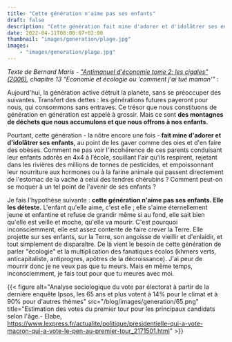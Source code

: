 ```yaml
---
title: "Cette génération n'aime pas ses enfants"
draft: false
description: "Cette génération fait mine d'adorer et d'idolâtrer ses enfants au point de les gaver comme des oies et d'en faire des obèses. Texte de Bernard Maris"
date: 2022-04-11T08:00:07+02:00
thumbnail: "images/generation/plage.jpg"
images:
    - "images/generation/plage.jpg"
---
```

*Texte de Bernard Maris - ["Antimanuel d'économie tome 2: les cigales" (2006)](https://www.placedeslibraires.fr/livre/9782749539508-antimanuel-d-economie-t-2-les-fourmis-bernard-maris/), chapitre 13 "Economie et écologie ou 'comment j'ai tué maman'"* :

Aujourd'hui, la génération active détruit la planète, sans se préoccuper des suivantes. Transfert des dettes : les générations futures payeront pour nous, qui consommons sans entraves. Ce trésor que nous constituons de génération en génération est appelé à grossir. Mais ce sont **des montagnes de déchets que nous accumulons et que nous offrons à nos enfants.** 

Pourtant, cette génération - la nôtre encore une fois - **fait mine d'adorer et d'idolâtrer ses enfants**, au point de les gaver comme des oies et d'en faire des obèses. Comment ne pas voir l'incohérence de ces parents conduisant leur enfants adorés en 4x4 à l’école, souillant l'air qu'ils respirent, rejetant dans les rivières des millions de tonnes de pesticides, et empoissonnant leur nourriture aux hormones ou à la farine animale qui passent directement de l'estomac de la vache à celui des tendres chérubins ? Comment peut-on se moquer à un tel point de l'avenir de ses enfants ?

Je fais l'hypothèse suivante : **cette génération n'aime pas ses enfants. Elle les déteste.** L'enfant qu'elle aime, c'est elle ; elle s'aime éternellement jeune et enfantine et refuse de grandir même si au fond, elle sait bien qu'elle est veille et moche, qu'elle va mourir. C'est pourquoi inconsciemment, elle est assez contente de faire crever la Terre. Elle projette sur ses enfants, sur la Terre, son angoisse de vieillir et d'enlaidir, et tout simplement de disparaître. De là vient le besoin de cette génération de parler "écologie" et la multiplication des fanatiques écolos (khmers verts, anticapitaliste, antiprogres, apôtres de la décroissance). J'ai peur de mourrir donc je ne veux pas que tu meurs. Mais en même temps, inconsciemment, je fais tout pour que tu meures avec moi.

{{< figure alt="Analyse sociologique du vote par électorat à partir de la dernière enquête Ipsos, les 65 ans et plus votent à 14% pour le climat et à 90% pour d'autres thèmes" src="/blog/images/generation/65.png" title="Estimation des votes du premier tour pour les principaux candidats selon l'âge.- Elabe, https://www.lexpress.fr/actualite/politique/presidentielle-qui-a-vote-macron-qui-a-vote-le-pen-au-premier-tour_2171501.html" >}}
